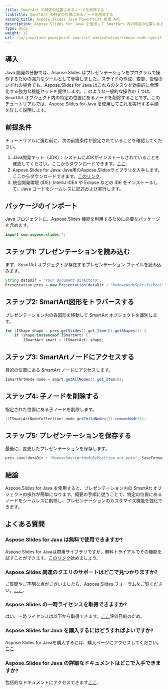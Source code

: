 ```yaml
---
title: SmartArt の特定の位置にあるノードを削除する
linktitle: SmartArt の特定の位置にあるノードを削除する
second_title: Aspose.Slides Java PowerPoint 処理 API
description: Aspose.Slides for Java を使用して SmartArt 内の特定の位置にあるノードを削除する方法を学びます。プレゼンテーションのカスタマイズを簡単に強化できます。
type: docs
weight: 15
url: /ja/java/java-powerpoint-smartart-manipulation/remove-node-specific-position-smartart-java/
---
```

## 導入
Java 開発の分野では、Aspose.Slides はプレゼンテーションをプログラムで操作するための強力なツールとして登場しました。スライドの作成、変更、管理のいずれの場合でも、Aspose.Slides for Java はこれらのタスクを効率的に合理化する強力な機能セットを提供します。このような一般的な操作の 1 つは、SmartArt オブジェクト内の特定の位置にあるノードを削除することです。このチュートリアルでは、Aspose.Slides for Java を使用してこれを実行する手順を詳しく説明します。
## 前提条件
チュートリアルに進む前に、次の前提条件が設定されていることを確認してください。
1.  Java開発キット（JDK）：システムにJDKがインストールされていることを確認してください。ここからダウンロードできます。[ここ](https://www.oracle.com/java/technologies/javase-jdk11-downloads.html).
2.  Aspose.Slides for Java: Java用のAspose.Slidesライブラリを入手します。ここからダウンロードできます。[このリンク](https://releases.aspose.com/slides/java/).
3. 統合開発環境 (IDE): IntelliJ IDEA や Eclipse などの IDE をインストールして、Java コードをシームレスに記述および実行します。

## パッケージのインポート
Java プロジェクトに、Aspose.Slides 機能を利用するために必要なパッケージを含めます。
```java
import com.aspose.slides.*;
```
## ステップ1: プレゼンテーションを読み込む
まず、SmartArt オブジェクトが存在するプレゼンテーション ファイルを読み込みます。
```java
String dataDir = "Your Document Directory";
Presentation pres = new Presentation(dataDir + "RemoveNodeSpecificPosition.pptx");
```
## ステップ2: SmartArt図形をトラバースする
プレゼンテーション内の各図形を移動して SmartArt オブジェクトを識別します。
```java
for (IShape shape : pres.getSlides().get_Item(0).getShapes()) {
    if (shape instanceof ISmartArt) {
        ISmartArt smart = (ISmartArt) shape;
```
## ステップ3: SmartArtノードにアクセスする
目的の位置にある SmartArt ノードにアクセスします。
```java
ISmartArtNode node = smart.getAllNodes().get_Item(0);
```
## ステップ4: 子ノードを削除する
指定された位置にある子ノードを削除します。
```java
((ISmartArtNodeCollection) node.getChildNodes()).removeNode(1);
```
## ステップ5: プレゼンテーションを保存する
最後に、変更したプレゼンテーションを保存します。
```java
pres.save(dataDir + "RemoveSmartArtNodeByPosition_out.pptx", SaveFormat.Pptx);
```

## 結論
Aspose.Slides for Java を使用すると、プレゼンテーション内の SmartArt オブジェクトの操作が簡単になります。概要の手順に従うことで、特定の位置にあるノードをシームレスに削除し、プレゼンテーションのカスタマイズ機能を強化できます。
## よくある質問
### Aspose.Slides for Java は無料で使用できますか?
 Aspose.Slides for Javaは商用ライブラリですが、無料トライアルでその機能を試すことができます。[このリンク](https://releases.aspose.com/)始めましょう。
### Aspose.Slides 関連のクエリのサポートはどこで見つかりますか?
ご質問やご不明な点がございましたら、Aspose.Slides フォーラムをご覧ください。[ここ](https://forum.aspose.com/c/slides/11).
### Aspose.Slides の一時ライセンスを取得できますか?
はい、一時ライセンスは以下から取得できます。[ここ](https://purchase.aspose.com/temporary-license/)評価目的のため。
### Aspose.Slides for Java を購入するにはどうすればよいですか?
 Aspose.Slides for Javaを購入するには、購入ページにアクセスしてください。[ここ](https://purchase.aspose.com/buy).
### Aspose.Slides for Java の詳細なドキュメントはどこで入手できますか?
包括的なドキュメントにアクセスできます[ここ](https://reference.aspose.com/slides/java/).